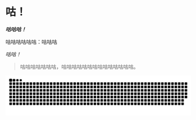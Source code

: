 # 咕！

<!--
**Yv-gy/Yv-gy** is a ✨ _special_ ✨ repository because its `README.md` (this file) appears on your GitHub profile.

Here are some ideas to get you started:

- 🔭 I’m currently working on ...
- 🌱 I’m currently learning ...
- 👯 I’m looking to collaborate on ...
- 🤔 I’m looking for help with ...
- 💬 Ask me about ...
- 📫 How to reach me: ...
- 😄 Pronouns: ...
- ⚡ Fun fact: ...
-->

***咕咕咕！***

咕咕咕咕咕咕：咕咕咕

*咕咕！*

> 咕咕咕咕咕咕咕，咕咕咕咕咕咕咕咕咕咕咕咕咕咕。

<picture>
  <source media="(prefers-color-scheme: dark)" srcset="https://raw.githubusercontent.com/Yv-gy/Yv-gy/output/github-contribution-grid-snake-dark.svg">
  <source media="(prefers-color-scheme: light)" srcset="https://raw.githubusercontent.com/Yv-gy/Yv-gy/output/github-contribution-grid-snake.svg">
  <img alt="github contribution grid snake animation" src="https://raw.githubusercontent.com/Yv-gy/Yv-gy/output/github-contribution-grid-snake.svg">
</picture>